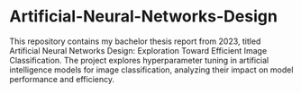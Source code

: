 # Artificial-Neural-Networks-Design
This repository contains my bachelor thesis report from 2023, titled Artificial Neural Networks Design: Exploration Toward Efficient Image Classification. The project explores hyperparameter tuning in artificial intelligence models for image classification, analyzing their impact on model performance and efficiency.
